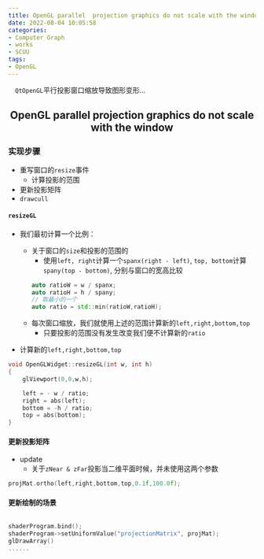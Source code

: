 ```yaml
---
title: OpenGL parallel  projection graphics do not scale with the window
date: 2022-08-04 10:05:58
categories:
- Computer Graph
- works
- SCUU
tags:
- OpenGL
---
```


<p>
&ensp;&ensp;<code>QtOpenGL</code>平行投影窗口缩放导致图形变形...
</p>

<!-- more -->

<center><h2>OpenGL parallel projection graphics do not scale with the window </h2> </center>

###  实现步骤 
- 重写窗口的`resize`事件 
  - 计算投影的范围
- 更新投影矩阵
- `drawcull`

#### `resizeGL`
- 我们最初计算一个比例： 
  - 关于窗口的`size`和投影的范围的
    - 使用`left, right`计算一个`spanx(right - left)`, `top, bottom`计算`spany(top - bottom)`, 分别与窗口的宽高比较
    ```C++
    auto ratioW = w / spanx;
    auto ratioH = h / spany; 
    // 取最小的一个 
    auto ratio = std::min(ratioW,ratioH);
    ```
  - 每次窗口缩放，我们就使用上述的范围计算新的`left,right,bottom,top`
    - 只要投影的范围没有发生改变我们便不计算新的`ratio`

- 计算新的`left,right,bottom,top`
```C++
void OpenGLWidget::resizeGL(int w, int h)
{
    glViewport(0,0,w,h);

    left = - w / ratio;
    right = abs(left);
    bottom = -h / ratio;
    top = abs(bottom);
}
```

#### 更新投影矩阵 
- update 
  - 关于`zNear & zFar`投影当二维平面时候，并未使用这两个参数
```c++
projMat.ortho(left,right,bottom,top,0.1f,100.0f);
```

#### 更新绘制的场景 


```C++

shaderProgram.bind(); 
shaderProgram->setUniformValue("projectionMatrix", projMat); 
glDrawArray()
......

```
















